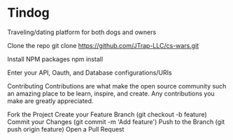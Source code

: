 # Tindog
Traveling/dating platform for both dogs and owners


Clone the repo
git clone https://github.com/JTrap-LLC/cs-wars.git

Install NPM packages
npm install

Enter your API, Oauth, and Database configurations/URIs

Contributing
Contributions are what make the open source community such an amazing place to be learn, inspire, and create. Any contributions you make are greatly appreciated.

Fork the Project
Create your Feature Branch (git checkout -b feature)
Commit your Changes (git commit -m 'Add feature')
Push to the Branch (git push origin feature)
Open a Pull Request
